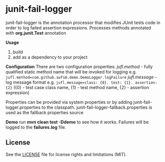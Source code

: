 # junit-fail-logger

junit-fail-logger is the annotation processor that modifies JUnit tests code in order to log failed assertion expressions. 
Processes methods annotated with **org.junit.Test** annotation

**Usage**
1. build 
2. add as a dependency to your project

**Configuration**
There are two configuration properties:
_jufl.method_ - fully qualified static method name that will be invoked for logging
    e.g. `jufl.method=com.github.swfsm.demo.DemoLogger.logFailure`
_jufl.message_ - log message format
    e.g. `jufl.message=class: {0}. test: {1}. assertion: {2}` ({0} - test case class name, {1} - test method name, {2} - assertion expression)

Properties can be provided via system properties or by adding junit-fail-logger.properties to the classpath.
junit-fail-logger-fallback.properties is used as the fallback properties source

**Demo**
run **mvn clean test -Ddemo** to see how it works. Failures will be logged to the **failures.log** file.

## License

See the [LICENSE](LICENSE.md) file for license rights and limitations (MIT).